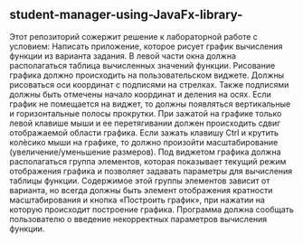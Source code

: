 ﻿## **student-manager-using-JavaFx-library-**
Этот репозиторий сожержит решение к лабораторной работе с условием:
Написать приложение, которое рисует график вычисления функции из варианта задания. В левой части окна должна располагаться таблица вычисленных значений
функции.
Рисование графика должно происходить на пользовательском виджете. Должны рисоваться оси координат с
подписями на стрелках. Также подписями должны быть отмечены начало координат и деления на осях. Если график не помещается на виджет, то должны появляться вертикальные и горизонтальные полосы прокрутки. При зажатой на графике только левой клавише мыши и ее перетягивании должен происходить сдвиг отображаемой области графика. Если зажать клавишу Ctrl и крутить колѐсико мыши на графике, то должно произойти масштабирование (увеличение/уменьшение размеров).
Под виджетом графика должна располагаться группа элементов, которая показывает текущий режим отображения графика и позволяет задавать параметры для вычисления
таблицы функции. Содержимое этой группы элементов зависит от варианта, но всегда должны быть элемент отображения кратности масштабирования и кнопка «Построить
график», при нажатии на которую происходит построение графика. Программа должна сообщать пользователю о введение некорректных параметров вычисления функции.


